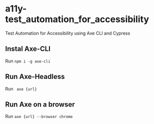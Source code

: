 # a11y-test_automation_for_accessibility

Test Automation for Accessibility using Axe CLI and Cypress

## Instal Axe-CLI

Run `npm i -g axe-cli`

## Run Axe-Headless

Run ` axe {url}`

## Run Axe on a browser

Run `axe {url} --browser chrome`
